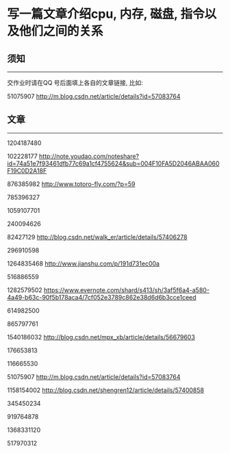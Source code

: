 # 写一篇文章介绍cpu, 内存, 磁盘, 指令以及他们之间的关系

## 须知
---

交作业时请在QQ 号后面填上各自的文章链接, 比如:

51075907 http://m.blog.csdn.net/article/details?id=57083764

## 文章
---

1204187480

102228177  http://note.youdao.com/noteshare?id=74a51e7f93461dfb77c69a1cf4755624&sub=004F10FA5D2046ABAA060F19C0D2A18F

876385982 http://www.totoro-fly.com/?p=59

785396327

1059107701

240094626

82427129 http://blog.csdn.net/walk_er/article/details/57406278

296910598

1264835468 http://www.jianshu.com/p/191d731ec00a

516886559

1282579502 https://www.evernote.com/shard/s413/sh/3af5f6a4-a580-4a49-b63c-90f5b178aca4/7cf052e3789c862e38d6d6b3cce1ceed  

614982500

865797761

1540186032  http://blog.csdn.net/mpx_xb/article/details/56679603

176653813

116665530

51075907 http://m.blog.csdn.net/article/details?id=57083764

1158154002  http://blog.csdn.net/shengren12/article/details/57400858

345450234

919764878

1368331120

517970312

